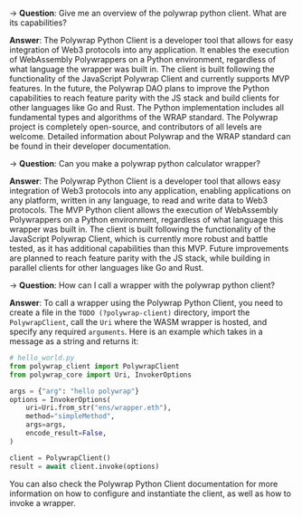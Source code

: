 -> **Question**: Give me an overview of the polywrap python client. What are its capabilities? 

**Answer**: The Polywrap Python Client is a developer tool that allows for easy integration of Web3 protocols into any application. It enables the execution of WebAssembly Polywrappers on a Python environment, regardless of what language the wrapper was built in. The client is built following the functionality of the JavaScript Polywrap Client and currently supports MVP features. In the future, the Polywrap DAO plans to improve the Python capabilities to reach feature parity with the JS stack and build clients for other languages like Go and Rust. The Python implementation includes all fundamental types and algorithms of the WRAP standard. The Polywrap project is completely open-source, and contributors of all levels are welcome. Detailed information about Polywrap and the WRAP standard can be found in their developer documentation. 

-> **Question**: Can you make a polywrap python calculator wrapper? 

**Answer**: The Polywrap Python Client is a developer tool that allows easy integration of Web3 protocols into any application, enabling applications on any platform, written in any language, to read and write data to Web3 protocols. The MVP Python client allows the execution of WebAssembly Polywrappers on a Python environment, regardless of what language this wrapper was built in. The client is built following the functionality of the JavaScript Polywrap Client, which is currently more robust and battle tested, as it has additional capabilities than this MVP. Future improvements are planned to reach feature parity with the JS stack, while building in parallel clients for other languages like Go and Rust. 

-> **Question**: How can I call a wrapper with the polywrap python client? 

**Answer**: To call a wrapper using the Polywrap Python Client, you need to create a file in the `TODO (?polywrap-client)` directory, import the `PolywrapClient`, call the `Uri` where the WASM wrapper is hosted, and specify any required `arguments`. Here is an example which takes in a message as a string and returns it:

```python
# hello_world.py
from polywrap_client import PolywrapClient
from polywrap_core import Uri, InvokerOptions

args = {"arg": "hello polywrap"}
options = InvokerOptions(
    uri=Uri.from_str("ens/wrapper.eth"),
    method="simpleMethod",
    args=args,
    encode_result=False,
)

client = PolywrapClient()
result = await client.invoke(options)
```

You can also check the Polywrap Python Client documentation for more information on how to configure and instantiate the client, as well as how to invoke a wrapper. 

